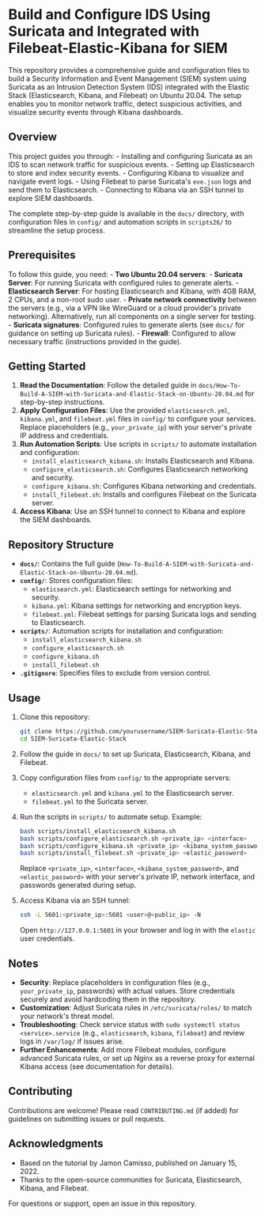# Build and Configure IDS Using Suricata and Integrated with Filebeat-Elastic-Kibana for SIEM

This repository provides a comprehensive guide and configuration files
to build a Security Information and Event Management (SIEM) system using
Suricata as an Intrusion Detection System (IDS) integrated with the
Elastic Stack (Elasticsearch, Kibana, and Filebeat) on Ubuntu 20.04. The
setup enables you to monitor network traffic, detect suspicious
activities, and visualize security events through Kibana dashboards.

## Overview

This project guides you through: - Installing and configuring Suricata
as an IDS to scan network traffic for suspicious events. - Setting up
Elasticsearch to store and index security events. - Configuring Kibana
to visualize and navigate event logs. - Using Filebeat to parse
Suricata's `eve.json` logs and send them to Elasticsearch. - Connecting
to Kibana via an SSH tunnel to explore SIEM dashboards.

The complete step-by-step guide is available in the `docs/` directory,
with configuration files in `config/` and automation scripts in
`scripts26/` to streamline the setup process.

## Prerequisites

To follow this guide, you need: - **Two Ubuntu 20.04 servers**: -
**Suricata Server**: For running Suricata with configured rules to
generate alerts. - **Elasticsearch Server**: For hosting Elasticsearch
and Kibana, with 4GB RAM, 2 CPUs, and a non-root sudo user. - **Private
network connectivity** between the servers (e.g., via a VPN like
WireGuard or a cloud provider's private networking). Alternatively, run
all components on a single server for testing. - **Suricata
signatures**: Configured rules to generate alerts (see `docs/` for
guidance on setting up Suricata rules). - **Firewall**: Configured to
allow necessary traffic (instructions provided in the guide).

## Getting Started

1.  **Read the Documentation**: Follow the detailed guide in
    `docs/How-To-Build-A-SIEM-with-Suricata-and-Elastic-Stack-on-Ubuntu-20.04.md`
    for step-by-step instructions.
2.  **Apply Configuration Files**: Use the provided `elasticsearch.yml`,
    `kibana.yml`, and `filebeat.yml` files in `config/` to configure
    your services. Replace placeholders (e.g., `your_private_ip`) with
    your server's private IP address and credentials.
3.  **Run Automation Scripts**: Use scripts in `scripts/` to automate
    installation and configuration:
    -   `install_elasticsearch_kibana.sh`: Installs Elasticsearch and
        Kibana.
    -   `configure_elasticsearch.sh`: Configures Elasticsearch
        networking and security.
    -   `configure_kibana.sh`: Configures Kibana networking and
        credentials.
    -   `install_filebeat.sh`: Installs and configures Filebeat on the
        Suricata server.
4.  **Access Kibana**: Use an SSH tunnel to connect to Kibana and
    explore the SIEM dashboards.

## Repository Structure

-   **`docs/`**: Contains the full guide
    (`How-To-Build-A-SIEM-with-Suricata-and-Elastic-Stack-on-Ubuntu-20.04.md`).
-   **`config/`**: Stores configuration files:
    -   `elasticsearch.yml`: Elasticsearch settings for networking and
        security.
    -   `kibana.yml`: Kibana settings for networking and encryption
        keys.
    -   `filebeat.yml`: Filebeat settings for parsing Suricata logs and
        sending to Elasticsearch.
-   **`scripts/`**: Automation scripts for installation and
    configuration:
    -   `install_elasticsearch_kibana.sh`
    -   `configure_elasticsearch.sh`
    -   `configure_kibana.sh`
    -   `install_filebeat.sh`
-   **`.gitignore`**: Specifies files to exclude from version control.

## Usage

1.  Clone this repository:

    ``` bash
    git clone https://github.com/yourusername/SIEM-Suricata-Elastic-Stack.git
    cd SIEM-Suricata-Elastic-Stack
    ```

2.  Follow the guide in `docs/` to set up Suricata, Elasticsearch,
    Kibana, and Filebeat.

3.  Copy configuration files from `config/` to the appropriate servers:

    -   `elasticsearch.yml` and `kibana.yml` to the Elasticsearch
        server.
    -   `filebeat.yml` to the Suricata server.

4.  Run the scripts in `scripts/` to automate setup. Example:

    ``` bash
    bash scripts/install_elasticsearch_kibana.sh
    bash scripts/configure_elasticsearch.sh <private_ip> <interface>
    bash scripts/configure_kibana.sh <private_ip> <kibana_system_password>
    bash scripts/install_filebeat.sh <private_ip> <elastic_password>
    ```

    Replace `<private_ip>`, `<interface>`, `<kibana_system_password>`,
    and `<elastic_password>` with your server's private IP, network
    interface, and passwords generated during setup.

5.  Access Kibana via an SSH tunnel:

    ``` bash
    ssh -L 5601:<private_ip>:5601 <user>@<public_ip> -N
    ```

    Open `http://127.0.0.1:5601` in your browser and log in with the
    `elastic` user credentials.

## Notes

-   **Security**: Replace placeholders in configuration files (e.g.,
    `your_private_ip`, passwords) with actual values. Store credentials
    securely and avoid hardcoding them in the repository.
-   **Customization**: Adjust Suricata rules in `/etc/suricata/rules/`
    to match your network's threat model.
-   **Troubleshooting**: Check service status with
    `sudo systemctl status <service>.service` (e.g., `elasticsearch`,
    `kibana`, `filebeat`) and review logs in `/var/log/` if issues
    arise.
-   **Further Enhancements**: Add more Filebeat modules, configure
    advanced Suricata rules, or set up Nginx as a reverse proxy for
    external Kibana access (see documentation for details).

## Contributing

Contributions are welcome! Please read `CONTRIBUTING.md` (if added) for
guidelines on submitting issues or pull requests.

## Acknowledgments

-   Based on the tutorial by Jamon Camisso, published on January 15,
    2022.
-   Thanks to the open-source communities for Suricata, Elasticsearch,
    Kibana, and Filebeat.

For questions or support, open an issue in this repository.
